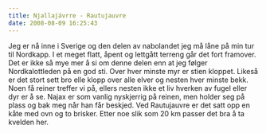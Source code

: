 ```yaml
---
title: Njallajávrre - Rautujauvre
date: 2008-08-09 16:25:43
---
```


Jeg er nå inne i Sverige og den delen av nabolandet jeg må låne på min tur til Nordkapp. I et meget flatt, åpent og lettgått terreng går det fort framover. Det er ikke så mye mer å si om denne delen enn at jeg følger Nordkalottleden på en god sti. Over hver minste myr er stien kloppet. Likeså er det stort sett bro elle klopp over alle elver og nesten hver minste bekk. Noen få reiner treffer vi  på, ellers nesten ikke et liv hverken av fugel eller dyr er å se. Najax er som vanlig nyskjerrig på reinen, men holder seg på plass og bak meg når han får beskjed. Ved Rautujauvre er det satt opp en kåte med ovn og to brisker. Etter noe slik som 20 km passer det bra å ta kvelden her.
